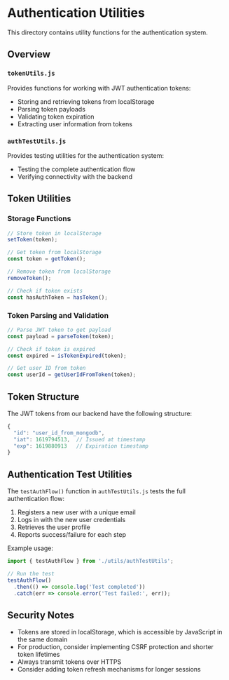 # Authentication Utilities

This directory contains utility functions for the authentication system.

## Overview

### `tokenUtils.js`

Provides functions for working with JWT authentication tokens:
- Storing and retrieving tokens from localStorage
- Parsing token payloads
- Validating token expiration
- Extracting user information from tokens

### `authTestUtils.js`

Provides testing utilities for the authentication system:
- Testing the complete authentication flow
- Verifying connectivity with the backend

## Token Utilities

### Storage Functions

```javascript
// Store token in localStorage
setToken(token);

// Get token from localStorage
const token = getToken();

// Remove token from localStorage
removeToken();

// Check if token exists
const hasAuthToken = hasToken();
```

### Token Parsing and Validation

```javascript
// Parse JWT token to get payload
const payload = parseToken(token);

// Check if token is expired
const expired = isTokenExpired(token);

// Get user ID from token
const userId = getUserIdFromToken(token);
```

## Token Structure

The JWT tokens from our backend have the following structure:

```javascript
{
  "id": "user_id_from_mongodb",
  "iat": 1619794513,  // Issued at timestamp
  "exp": 1619880913   // Expiration timestamp
}
```

## Authentication Test Utilities

The `testAuthFlow()` function in `authTestUtils.js` tests the full authentication flow:

1. Registers a new user with a unique email
2. Logs in with the new user credentials
3. Retrieves the user profile
4. Reports success/failure for each step

Example usage:

```javascript
import { testAuthFlow } from './utils/authTestUtils';

// Run the test
testAuthFlow()
  .then(() => console.log('Test completed'))
  .catch(err => console.error('Test failed:', err));
```

## Security Notes

- Tokens are stored in localStorage, which is accessible by JavaScript in the same domain
- For production, consider implementing CSRF protection and shorter token lifetimes
- Always transmit tokens over HTTPS
- Consider adding token refresh mechanisms for longer sessions 